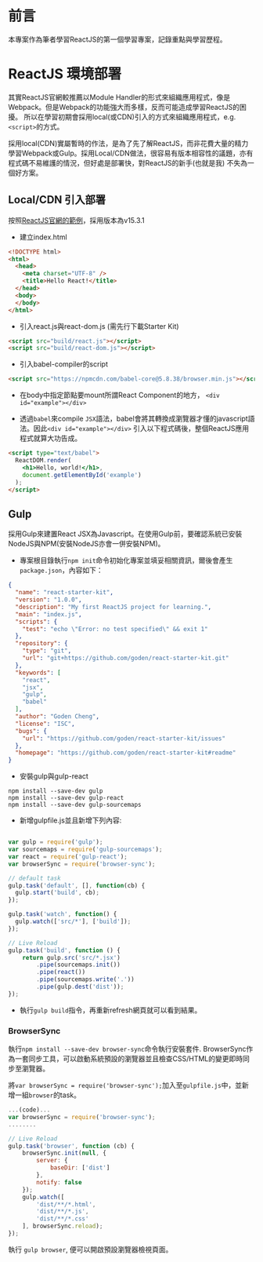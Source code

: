 # 前言
本專案作為筆者學習ReactJS的第一個學習專案，記錄重點與學習歷程。

# ReactJS 環境部署
其實ReactJS官網較推薦以Module Handler的形式來組織應用程式，像是Webpack。但是Webpack的功能強大而多樣，反而可能造成學習ReactJS的困擾。
所以在學習初期會採用local(或CDN)引入的方式來組織應用程式，e.g. `<script>`的方式。

採用local(CDN)實屬暫時的作法，是為了先了解ReactJS，而非花費大量的精力學習Webpack或Gulp。採用Local/CDN做法，很容易有版本相容性的議題，亦有程式碼不易維護的情況，但好處是部署快，對ReactJS的新手(也就是我) 不失為一個好方案。

## Local/CDN 引入部署
按照[ReactJS官網的範例](https://facebook.github.io/react/index.html)，採用版本為v15.3.1

* 建立index.html
```html
<!DOCTYPE html>
<html>
  <head>
    <meta charset="UTF-8" />
    <title>Hello React!</title>
  </head>
  <body>
  </body>
</html>
```

* 引入react.js與react-dom.js (需先行下載Starter Kit)
```html
<script src="build/react.js"></script>
<script src="build/react-dom.js"></script>
```

* 引入babel-compiler的script
```html
<script src="https://npmcdn.com/babel-core@5.8.38/browser.min.js"></script>
```

* 在body中指定節點要mount所謂React Component的地方， `<div id="example"></div>`

* 透過`babel`來compile `JSX`語法，babel會將其轉換成瀏覽器才懂的javascript語法。因此`<div id="example"></div>` 引入以下程式碼後，整個ReactJS應用程式就算大功告成。
```html
<script type="text/babel">
  ReactDOM.render(
    <h1>Hello, world!</h1>,
    document.getElementById('example')
  );
</script>
```

## Gulp
採用Gulp來建置React JSX為Javascript。在使用Gulp前，要確認系統已安裝NodeJS與NPM(安裝NodeJS亦會一併安裝NPM)。

* 專案根目錄執行`npm init`命令初始化專案並填妥相關資訊，爾後會產生`package.json`，內容如下：
```json
{
  "name": "react-starter-kit",
  "version": "1.0.0",
  "description": "My first ReactJS project for learning.",
  "main": "index.js",
  "scripts": {
    "test": "echo \"Error: no test specified\" && exit 1"
  },
  "repository": {
    "type": "git",
    "url": "git+https://github.com/goden/react-starter-kit.git"
  },
  "keywords": [
    "react",
    "jsx",
    "gulp",
    "babel"
  ],
  "author": "Goden Cheng",
  "license": "ISC",
  "bugs": {
    "url": "https://github.com/goden/react-starter-kit/issues"
  },
  "homepage": "https://github.com/goden/react-starter-kit#readme"
}
```

* 安裝gulp與gulp-react
```
npm install --save-dev gulp
npm install --save-dev gulp-react
npm install --save-dev gulp-sourcemaps
```

* 新增gulpfile.js並且新增下列內容:
```javascript

var gulp = require('gulp');
var sourcemaps = require('gulp-sourcemaps');
var react = require('gulp-react');
var browserSync = require('browser-sync');

// default task
gulp.task('default', [], function(cb) {
  gulp.start('build', cb);
});

gulp.task('watch', function() {
  gulp.watch(['src/*'], ['build']);
});

// Live Reload
gulp.task('build', function () {
    return gulp.src('src/*.jsx')
        .pipe(sourcemaps.init())
        .pipe(react())
        .pipe(sourcemaps.write('.'))
        .pipe(gulp.dest('dist'));
});
```

* 執行`gulp build`指令，再重新refresh網頁就可以看到結果。

### BrowserSync
執行`npm install --save-dev browser-sync`命令執行安裝套件. BrowserSync作為一套同步工具，可以啟動系統預設的瀏覽器並且檢查CSS/HTML的變更即時同步至瀏覽器。

將`var browserSync = require('browser-sync');`加入至`gulpfile.js`中，並新增一組`browser`的task。
```javascript
...(code)...
var browserSync = require('browser-sync');
........

// Live Reload
gulp.task('browser', function (cb) {
    browserSync.init(null, {
        server: {
            baseDir: ['dist']
        },
        notify: false
    });
    gulp.watch([
        'dist/**/*.html',
        'dist/**/*.js',
        'dist/**/*.css'
    ], browserSync.reload);
});
```
執行 `gulp browser`, 便可以開啟預設瀏覽器檢視頁面。
